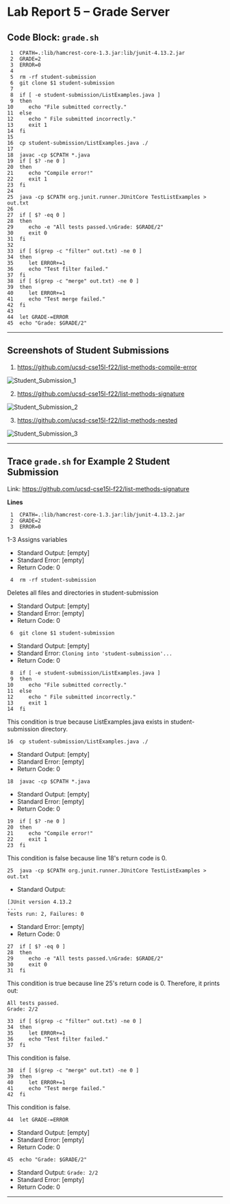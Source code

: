 # Lab Report 5 – Grade Server

## Code Block: ```grade.sh```

```
 1  CPATH=.:lib/hamcrest-core-1.3.jar:lib/junit-4.13.2.jar 
 2  GRADE=2
 3  ERROR=0
 4 
 5  rm -rf student-submission
 6  git clone $1 student-submission
 7 
 8  if [ -e student-submission/ListExamples.java ]
 9  then
10     echo "File submitted correctly."
11  else 
12     echo " File submitted incorrectly."
13     exit 1
14  fi
15 
16  cp student-submission/ListExamples.java ./
17 
18  javac -cp $CPATH *.java
19  if [ $? -ne 0 ]
20  then 
21     echo "Compile error!"
22     exit 1
23  fi
24
25  java -cp $CPATH org.junit.runner.JUnitCore TestListExamples > out.txt
26
27  if [ $? -eq 0 ]
28  then 
29     echo -e "All tests passed.\nGrade: $GRADE/2"
30     exit 0
31  fi
32
33  if [ $(grep -c "filter" out.txt) -ne 0 ]
34  then
35     let ERROR+=1
36     echo "Test filter failed."
37  fi
38  if [ $(grep -c "merge" out.txt) -ne 0 ]
39  then
40     let ERROR+=1
41     echo "Test merge failed."
42  fi
43
44  let GRADE-=ERROR
45  echo "Grade: $GRADE/2"
```

---
## Screenshots of Student Submissions

1. https://github.com/ucsd-cse15l-f22/list-methods-compile-error

![Student_Submission_1](https://user-images.githubusercontent.com/54129361/204195313-e3725c56-4771-43fe-bb77-ffd270f67c44.png)

2. https://github.com/ucsd-cse15l-f22/list-methods-signature

![Student_Submission_2](https://user-images.githubusercontent.com/54129361/204195436-ce3a54d9-150f-46d1-b348-952782ffc396.png)

3. https://github.com/ucsd-cse15l-f22/list-methods-nested

![Student_Submission_3](https://user-images.githubusercontent.com/54129361/204195498-720ed5bf-76b6-4fba-83a0-96a2dedb6112.png)

---
## Trace ```grade.sh``` for Example 2 Student Submission

Link: https://github.com/ucsd-cse15l-f22/list-methods-signature

**Lines**
```
 1  CPATH=.:lib/hamcrest-core-1.3.jar:lib/junit-4.13.2.jar 
 2  GRADE=2
 3  ERROR=0
 ```
 
 1-3 Assigns variables
 
* Standard Output: [empty]
* Standard Error: [empty]
* Return Code: 0

``` 4  rm -rf student-submission```

Deletes all files and directories in student-submission

* Standard Output: [empty]
* Standard Error: [empty]
* Return Code: 0

``` 6  git clone $1 student-submission```

* Standard Output: [empty]
* Standard Error: ```Cloning into 'student-submission'...```
* Return Code: 0

```
 8  if [ -e student-submission/ListExamples.java ]
 9  then
10     echo "File submitted correctly."
11  else 
12     echo " File submitted incorrectly."
13     exit 1
14  fi
```

This condition is true because ListExamples.java exists in student-submission directory.

```16  cp student-submission/ListExamples.java ./```

* Standard Output: [empty]
* Standard Error: [empty]
* Return Code: 0

```18  javac -cp $CPATH *.java```

* Standard Output: [empty]
* Standard Error: [empty]
* Return Code: 0

```
19  if [ $? -ne 0 ]
20  then 
21     echo "Compile error!"
22     exit 1
23  fi
```

This condition is false because line 18's return code is 0.

```25  java -cp $CPATH org.junit.runner.JUnitCore TestListExamples > out.txt```

* Standard Output:
```
[JUnit version 4.13.2
...
Tests run: 2, Failures: 0
```
* Standard Error: [empty]
* Return Code: 0

```
27  if [ $? -eq 0 ]
28  then 
29     echo -e "All tests passed.\nGrade: $GRADE/2"
30     exit 0
31  fi
```

This condition is true because line 25's return code is 0. Therefore, it prints out:
```
All tests passed.
Grade: 2/2
```

```
33  if [ $(grep -c "filter" out.txt) -ne 0 ]
34  then
35     let ERROR+=1
36     echo "Test filter failed."
37  fi
```

This condition is false.

```
38  if [ $(grep -c "merge" out.txt) -ne 0 ]
39  then
40     let ERROR+=1
41     echo "Test merge failed."
42  fi
```

This condition is false.

```44  let GRADE-=ERROR```

* Standard Output: [empty]
* Standard Error: [empty]
* Return Code: 0

```45  echo "Grade: $GRADE/2"```

* Standard Output: ```Grade: 2/2```
* Standard Error: [empty]
* Return Code: 0

---
